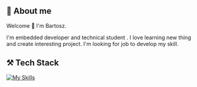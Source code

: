 🙋 About me
---------------------------------------------------------------------------
Welcome 👋 I'm Bartosz. 

I'm embedded developer and technical student . I love learning new thing and create interesting project. I'm looking for job to develop my skill.

⚒️ Tech Stack
---------------------------------------------------------------------------
[![My Skills](https://skillicons.dev/icons?i=vscode,git,github,c,cpp,linux,html,css,js&perline=3)](https://skillicons.dev)
